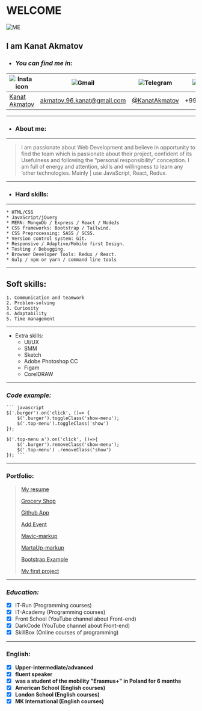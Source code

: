 # WELCOME
![ME](https://i.ibb.co/Yj9LBJr/my-pic.jpg)
## I am **Kanat Akmatov**

* ### _You can find me in:_

| ![Insta icon](https://i.ibb.co/1079MtZ/linkedin.png) | ![Gmail](https://i.ibb.co/BGmMG8P/gmail-icon.png) | ![Telegram](https://i.ibb.co/4VDrD47/telegram-icon.png) | ![Cellphone](https://i.ibb.co/Pcj7K30/cellphone-icon.png) |
| ------------ | ------------- | ------------- | ------------- |
| [Kanat Akmatov](https://www.linkedin.com/in/kanat-akmatov-1454b3177/) | [akmatov.96.kanat@gmail.com](https://www.google.com/intl/ru/gmail/about/#) | [@KanatAkmatov](https://t.me/KanatAkmatov) | +996558319126 |
---
* ### About me:
---
> I am passionate about Web Development and
> believe in opportunity to find the team which is
> passionate about their project, confident of its
> Usefulness and following the “personal
> responsibility” conception. I am full of energy
> and attention, skills and willingness to learn any
> ‘other technologies. Mainly | use JavaScript,
> React, Redux.
---

* ### Hard skills:
---
    * HTML/CSS
    * JavaScript/jQuery
    * MERN: MongoDb / Express / React / NodeJs
    * CSS frameworks: Bootstrap / Tailwind.
    * CSS Preprocessing: SASS / SCSS.
    * Version control system: Git.
    * Responsive / Adaptive/Mobile first Design.
    * Testing / Debugging.
    * Browser Developer Tools: Redux / React.
    * Gulp / npm or yarn / command line tools
    
---
Soft skills:
-
    1. Communication and teamwork 
    2. Problem-solving
    3. Curiosity
    4. Adaptability
    5. Time management
---    

* Extra skills:
    * UI/UX
    * SMM 
    * Sketch
    * Adobe Photoshop CC
    * Figam
    * CorelDRAW
---
### _Code example:_
    ``` javascript
    $('.burger').on('click', ()=> {
        $('.burger').toggleClass('show-menu');
        $('.top-menu').toggleClass('show')
    });

    $('.top-menu a').on('click', ()=>{
        $('.burger').removeClass('show-menu');
        $('.top-menu') .removeClass('show')
    }); ```
---
### Portfolio:

> [My resume](https://kanatakmatov.github.io/my-resume/) 
>
> [Grocery Shop](https://grocery--shop.herokuapp.com/)
>
> [Github App](https://github--app.herokuapp.com/)
>
> [Add Event](https://addevent-app.herokuapp.com/)
>
> [Mavic-markup](https://kanatakmatov.github.io/mavic/)
>
> [MartaUp-markup](https://kanatakmatov.github.io/marta-markup/)
>
> [Bootstrap Example](https://kanatakmatov.github.io/bootstrap-example/)
>
> [My first project](https://kanatakmatov.github.io/my-first-maket/)
---
### *Education:*

- [x] IT-Run (Programming courses)
- [x] IT-Academy (Programming courses)
- [x] Front School (YouTube channel about Front-end)
- [x] DarkCode (YouTube channel about Front-end)
- [x] SkillBox (Online courses of programming)
---
### __English:__

- [x] **Upper-intermediate/advanced**
- [x] **fluent speaker**
- [x] **was a student of the mobility "Erasmus+" in Poland for 6 months**
- [x] **American School (English courses)**
- [x] **London School (English courses)**
- [x] **MK International (English courses)**
